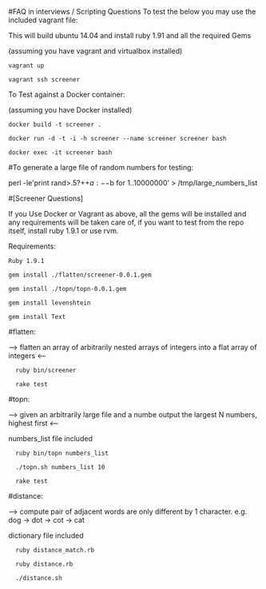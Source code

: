#FAQ in interviews / Scripting Questions
To test the below you may use the included vagrant file:

This will build ubuntu 14.04 and install ruby 1.91 and all the required Gems
  
  (assuming you have vagrant and virtualbox installed)
  
    vagrant up
    
    vagrant ssh screener

To Test against a Docker container:

  (assuming you have Docker installed)

    docker build -t screener .

    docker run -d -t -i -h screener --name screener screener bash

    docker exec -it screener bash 

#To generate a large file of random numbers for testing:

  perl -le'print rand>.5?++$a:--$b for 1..10000000' > /tmp/large_numbers_list

#[Screener Questions]

If you Use Docker or Vagrant as above, all the gems will be installed and any requirements will be taken care of, if you want to test from the repo itself, install ruby 1.9.1 or use rvm.

Requirements:

    Ruby 1.9.1
  
    gem install ./flatten/screener-0.0.1.gem 
  
    gem install ./topn/topn-0.0.1.gem
    
    gem install levenshtein
    
    gem install Text
  



#flatten: 

--> flatten an array of arbitrarily nested arrays of integers into a flat array of integers <--
      
      ruby bin/screener

      rake test
      


  
#topn: 

 --> given an arbitrarily large file and a numbe output the largest N numbers, highest first <--

  numbers_list file included

      ruby bin/topn numbers_list

      ./topn.sh numbers_list 10

      rake test

 
 
  
#distance: 

 --> compute pair of adjacent words are only different by 1 character. e.g. dog -> dot -> cot -> cat

  dictionary file included

      ruby distance_match.rb

      ruby distance.rb

      ./distance.sh
